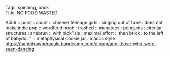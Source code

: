 Tags: spinning, brick   
Title: NO FOOD WASTED
  
∆559 :: point : count :: chinese teenage girls : singing out of tune : does not make indie pop :: wordfeud noob : trashed :: manatees : penguins : circular structures : anebrun :: with nick™sis : maximal effort :: then brick : to the left of babydoll™ :: metaphysical cookie jar : maccs style
https://handdrawndracula.bandcamp.com/album/and-those-who-were-seen-dancing

